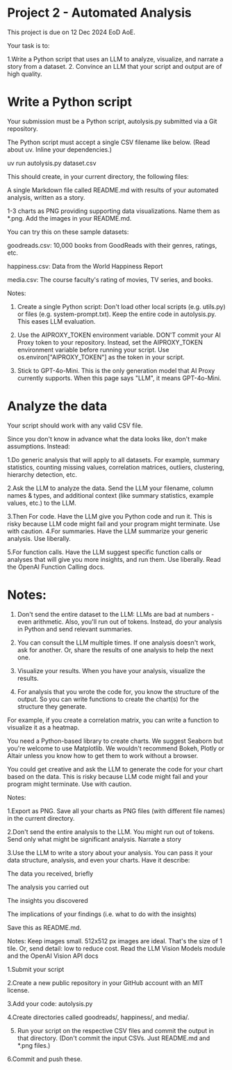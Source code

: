 # Project 2 - Automated Analysis
This project is due on 12 Dec 2024 EoD AoE.

Your task is to:

1.Write a Python script that uses an LLM to analyze, visualize, and narrate a story from a dataset.
2. Convince an LLM that your script and output are of high quality.

# Write a Python script
Your submission must be a Python script, autolysis.py submitted via a Git repository.

The Python script must accept a single CSV filename like below. (Read about uv. Inline your dependencies.)

uv run autolysis.py dataset.csv

This should create, in your current directory, the following files:

A single Markdown file called README.md with results of your automated analysis, written as a story.

1-3 charts as PNG providing supporting data visualizations. Name them as *.png. Add the images in your README.md.

You can try this on these sample datasets:

goodreads.csv: 10,000 books from GoodReads with their genres, ratings, etc.

happiness.csv: Data from the World Happiness Report

media.csv: The course faculty's rating of movies, TV series, and books.

Notes:

1. Create a single Python script: Don't load other local scripts (e.g. utils.py) or files (e.g. system-prompt.txt). Keep the entire code in autolysis.py. This eases LLM evaluation.

2. Use the AIPROXY_TOKEN environment variable. DON'T commit your AI Proxy token to your repository. Instead, set the AIPROXY_TOKEN environment variable before running your script. Use os.environ["AIPROXY_TOKEN"] as the token in your script.

3. Stick to GPT-4o-Mini. This is the only generation model that AI Proxy currently supports. When this page says "LLM", it means GPT-4o-Mini.

   
# Analyze the data
Your script should work with any valid CSV file.

Since you don't know in advance what the data looks like, don't make assumptions. Instead:

1.Do generic analysis that will apply to all datasets. For example, summary statistics, counting missing values, correlation matrices, outliers, clustering, hierarchy detection, etc.

2.Ask the LLM to analyze the data. Send the LLM your filename, column names & types, and additional context (like summary statistics, example values, etc.) to the LLM. 

3.Then For code. Have the LLM give you Python code and run it. This is risky because LLM code might fail and your program might terminate. Use with caution.
4.For summaries. Have the LLM summarize your generic analysis. Use liberally.

5.For function calls. Have the LLM suggest specific function calls or analyses that will give you more insights, and run them. Use liberally. Read the OpenAI Function Calling docs.

# Notes:

1. Don't send the entire dataset to the LLM: LLMs are bad at numbers - even arithmetic. Also, you'll run out of tokens. Instead, do your analysis in Python and send relevant summaries.
   
2. You can consult the LLM multiple times. If one analysis doesn't work, ask for another. Or, share the results of one analysis to help the next one.

3. Visualize your results. When you have your analysis, visualize the results.

4. For analysis that you wrote the code for, you know the structure of the output. So you can write functions to create the chart(s) for the structure they generate.

For example, if you create a correlation matrix, you can write a function to visualize it as a heatmap.

You need a Python-based library to create charts. We suggest Seaborn but you're welcome to use Matplotlib. We wouldn't recommend Bokeh, Plotly or Altair unless you know how to get them to work without a browser.

You could get creative and ask the LLM to generate the code for your chart based on the data. This is risky because LLM code might fail and your program might terminate. Use with caution.

Notes:

1.Export as PNG. Save all your charts as PNG files (with different file names) in the current directory.

2.Don't send the entire analysis to the LLM. You might run out of tokens. Send only what might be significant analysis.
Narrate a story

3.Use the LLM to write a story about your analysis. You can pass it your data structure, analysis, and even your charts. Have it describe:

The data you received, briefly

The analysis you carried out

The insights you discovered

The implications of your findings (i.e. what to do with the insights)

Save this as README.md.

Notes:
Keep images small. 512x512 px images are ideal. That's the size of 1 tile. Or, send detail: low to reduce cost. Read the LLM Vision Models module and the OpenAI Vision API docs

1.Submit your script

2.Create a new public repository in your GitHub account with an MIT license.

3.Add your code: autolysis.py

4.Create directories called goodreads/, happiness/, and media/.

5. Run your script on the respective CSV files and commit the output in that directory. (Don't commit the input CSVs. Just README.md and *.png files.)
   
6.Commit and push these.
